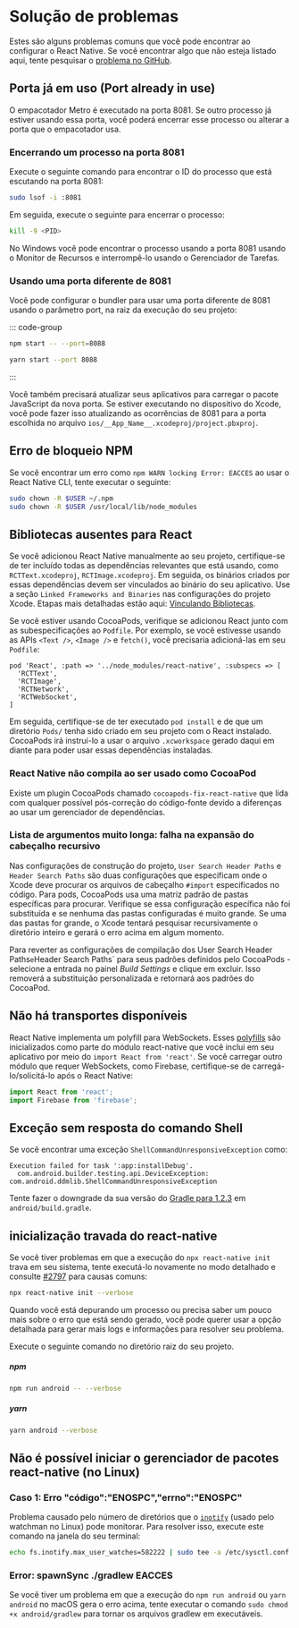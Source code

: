 # Solução de problemas
Estes são alguns problemas comuns que você pode encontrar ao configurar o React Native. Se você encontrar algo que não esteja listado aqui, tente pesquisar o [problema no GitHub](https://github.com/facebook/react-native/issues/).

## Porta já em uso (Port already in use)
O empacotador Metro é executado na porta 8081. Se outro processo já estiver usando essa porta, você poderá encerrar esse processo ou alterar a porta que o empacotador usa.

### Encerrando um processo na porta 8081
Execute o seguinte comando para encontrar o ID do processo que está escutando na porta 8081:

```bash
sudo lsof -i :8081
```

Em seguida, execute o seguinte para encerrar o processo:

```bash
kill -9 <PID>
```

No Windows você pode encontrar o processo usando a porta 8081 usando o Monitor de Recursos e interrompê-lo usando o Gerenciador de Tarefas.

### Usando uma porta diferente de 8081
Você pode configurar o bundler para usar uma porta diferente de 8081 usando o parâmetro port, na raiz da execução do seu projeto:

::: code-group

```bash [npm]
npm start -- --port=8088
```

```bash [yarn]
yarn start --port 8088
```
::: 

Você também precisará atualizar seus aplicativos para carregar o pacote JavaScript da nova porta. Se estiver executando no dispositivo do Xcode, você pode fazer isso atualizando as ocorrências de 8081 para a porta escolhida no arquivo `ios/__App_Name__.xcodeproj/project.pbxproj`.

## Erro de bloqueio NPM
Se você encontrar um erro como `npm WARN locking Error: EACCES` ao usar o React Native CLI, tente executar o seguinte:

```bash
sudo chown -R $USER ~/.npm
sudo chown -R $USER /usr/local/lib/node_modules
```

## Bibliotecas ausentes para React
Se você adicionou React Native manualmente ao seu projeto, certifique-se de ter incluído todas as dependências relevantes que está usando, como `RCTText.xcodeproj`, `RCTImage.xcodeproj`. Em seguida, os binários criados por essas dependências devem ser vinculados ao binário do seu aplicativo. Use a seção `Linked Frameworks and Binaries` nas configurações do projeto Xcode. Etapas mais detalhadas estão aqui: [Vinculando Bibliotecas](/docs/linking-libraries-ios).

Se você estiver usando CocoaPods, verifique se adicionou React junto com as subespecificações ao `Podfile`. Por exemplo, se você estivesse usando as APIs `<Text />`, `<Image />` e `fetch()`, você precisaria adicioná-las em seu `Podfile`:

```
pod 'React', :path => '../node_modules/react-native', :subspecs => [
  'RCTText',
  'RCTImage',
  'RCTNetwork',
  'RCTWebSocket',
]
```

Em seguida, certifique-se de ter executado `pod install` e de que um diretório `Pods/` tenha sido criado em seu projeto com o React instalado. CocoaPods irá instruí-lo a usar o arquivo `.xcworkspace` gerado daqui em diante para poder usar essas dependências instaladas.

### React Native não compila ao ser usado como CocoaPod
Existe um plugin CocoaPods chamado `cocoapods-fix-react-native` que lida com qualquer possível pós-correção do código-fonte devido a diferenças ao usar um gerenciador de dependências.

### Lista de argumentos muito longa: falha na expansão do cabeçalho recursivo
Nas configurações de construção do projeto, `User Search Header Paths` e `Header Search Paths` são duas configurações que especificam onde o Xcode deve procurar os arquivos de cabeçalho `#import` especificados no código. Para pods, CocoaPods usa uma matriz padrão de pastas específicas para procurar. Verifique se essa configuração específica não foi substituída e se nenhuma das pastas configuradas é muito grande. Se uma das pastas for grande, o Xcode tentará pesquisar recursivamente o diretório inteiro e gerará o erro acima em algum momento.

Para reverter as configurações de compilação dos User Search Header Paths` e `Header Search Paths` para seus padrões definidos pelo CocoaPods - selecione a entrada no painel _Build Settings_ e clique em excluir. Isso removerá a substituição personalizada e retornará aos padrões do CocoaPod.

## Não há transportes disponíveis
React Native implementa um polyfill para WebSockets. Esses [polyfills](https://github.com/facebook/react-native/blob/main/packages/react-native/Libraries/Core/InitializeCore.js) são inicializados como parte do módulo react-native que você inclui em seu aplicativo por meio do `import React from 'react'`. Se você carregar outro módulo que requer WebSockets, como Firebase, certifique-se de carregá-lo/solicitá-lo após o React Native:

```jsx
import React from 'react';
import Firebase from 'firebase';
```

## Exceção sem resposta do comando Shell
Se você encontrar uma exceção `ShellCommandUnresponsiveException` como:

```
Execution failed for task ':app:installDebug'.
  com.android.builder.testing.api.DeviceException: com.android.ddmlib.ShellCommandUnresponsiveException
```
Tente fazer o downgrade da sua versão do [Gradle para 1.2.3](https://github.com/facebook/react-native/issues/2720) em `android/build.gradle`.

## inicialização travada do react-native
Se você tiver problemas em que a execução do `npx react-native init` trava em seu sistema, tente executá-lo novamente no modo detalhado e consulte [#2797](https://github.com/facebook/react-native/issues/2797) para causas comuns:

```bash
npx react-native init --verbose
```

Quando você está depurando um processo ou precisa saber um pouco mais sobre o erro que está sendo gerado, você pode querer usar a opção detalhada para gerar mais logs e informações para resolver seu problema.

Execute o seguinte comando no diretório raiz do seu projeto.

##### npm

```bash
npm run android -- --verbose
```

##### yarn

```bash
yarn android --verbose
```

## Não é possível iniciar o gerenciador de pacotes react-native (no Linux)

### Caso 1: Erro "código":"ENOSPC","errno":"ENOSPC"
Problema causado pelo número de diretórios que o [`inotify`](https://github.com/guard/listen/wiki/Increasing-the-amount-of-inotify-watchers) (usado pelo watchman no Linux) pode monitorar. Para resolver isso, execute este comando na janela do seu terminal:

```bash
echo fs.inotify.max_user_watches=582222 | sudo tee -a /etc/sysctl.conf && sudo sysctl -p
```

### Error: spawnSync ./gradlew EACCES
Se você tiver um problema em que a execução do `npm run android` ou `yarn android` no macOS gera o erro acima, tente executar o comando `sudo chmod +x android/gradlew` para tornar os arquivos gradlew em executáveis.

